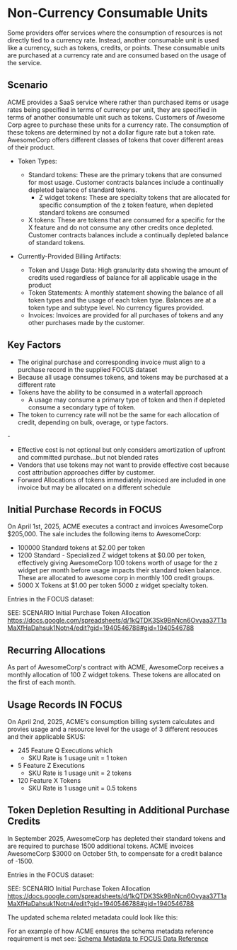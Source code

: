 # Non-Currency Consumable Units

Some providers offer services where the consumption of resources is not directly tied to a currency rate. Instead, another consumable unit is used like a currency, such as tokens, credits, or points. These consumable units are purchased at a currency rate and are consumed based on the usage of the service.

## Scenario

ACME provides a SaaS service where rather than purchased items or usage rates being specified in terms of currency per unit, they are specified in terms of another consumable unit such as tokens. Customers of Awesome Corp agree to purchase these units for a currency rate. The consumption of these tokens are determined by not a dollar figure rate but a token rate. AwesomeCorp offers different classes of tokens that cover different areas of their product.
- Token Types:
    - Standard tokens: These are the primary tokens that are consumed for most usage. Customer contracts balances include a continually depleted balance of standard tokens.
        - Z widget tokens: These are specialty tokens that are allocated for specific consumption of the z token feature, when depleted standard tokens are consumed
    - X tokens: These are tokens that are consumed for a specific for the X feature and do not consume any other credits once depleted. Customer contracts balances include a continually depleted balance of standard tokens.

- Currently-Provided Billing Artifacts:
    - Token and Usage Data: High granularity data showing the amount of credits used regardless of balance for all applicable usage in the product
    - Token Statements: A monthly statement showing the balance of all token types and the usage of each token type. Balances are at a token type and subtype level. No currency figures provided.
    - Invoices: Invoices are provided for all purchases of tokens and any other purchases made by the customer.

## Key Factors

- The original purchase and corresponding invoice must align to a purchase record in the supplied FOCUS dataset
- Because all usage consumes tokens, and tokens may be purchased at a different rate
- Tokens have the ability to be consumed in a waterfall approach
    - A usage may consume a primary type of token and then if depleted consume a secondary type of token.
- The token to currency rate will not be the same for each allocation of credit, depending on bulk, overage, or type factors.

-<TODO SNAGS>
- Effective cost is not optional but only considers amortization of upfront and committed purchase...but not blended rates
- Vendors that use tokens may not want to provide effective cost because cost attribution approaches differ by customer.
- Forward Allocations of tokens immediately invoiced are included in one invoice but may be allocated on a different schedule

## Initial Purchase Records in FOCUS
On April 1st, 2025, ACME executes a contract  and invoices AwesomeCorp $205,000. The sale includes the following items to AwesomeCorp:
- 100000 Standard tokens at $2.00 per token
- 1200 Standard - Specialized Z widget tokens at $0.00 per token, effectively giving AwesomeCorp 100 tokens worth of usage for the z widget per month before usage impacts their standard token balance. These are allocated to awesome corp in monthly 100 credit groups.
- 5000 X Tokens at $1.00 per token 5000 z widget specialty token.

Entries in the FOCUS dataset:

SEE: SCENARIO Initial Purchase Token Allocation https://docs.google.com/spreadsheets/d/1kQTDK3Sk9BnNcn6Ovyaa37T1aMaXfHaDahsuk1Notn4/edit?gid=1940546788#gid=1940546788

## Recurring Allocations
As part of AwesomeCorp's contract with ACME, AwesomeCorp receives a monthly allocation of 100 Z widget tokens. These tokens are allocated on the first of each month.
<TODO>

## Usage Records IN FOCUS
On April 2nd, 2025, ACME's consumption billing system calculates and provies usage and a resource level for the usage of 3 different resouces and their applicable SKUS:
- 245 Feature Q Executions which
    - SKU Rate is 1 usage unit = 1 token
- 5 Feature Z Executions
    - SKU Rate is 1 usage unit = 2 tokens
- 120 Feature X Tokens
    - SKU Rate is 1 usage unit = 0.5 tokens

## Token Depletion Resulting in Additional Purchase Credits
In September 2025, AwesomeCorp has depleted their standard tokens and are required to purchase 1500 additional tokens. ACME invoices AwesomeCorp $3000 on October 5th, to compensate for a credit balance of -1500.


Entries in the FOCUS dataset:

SEE: SCENARIO Initial Purchase Token Allocation https://docs.google.com/spreadsheets/d/1kQTDK3Sk9BnNcn6Ovyaa37T1aMaXfHaDahsuk1Notn4/edit?gid=1940546788#gid=1940546788


The updated schema related metadata could look like this:


For an example of how ACME ensures the schema metadata reference requirement is met see: [Schema Metadata to FOCUS Data Reference](#schemametadatatofocusdatareference)
